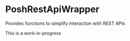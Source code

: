 # PoshRestApiWrapper
Provides functions to simplify interaction with REST APIs

This is a work-in-progress